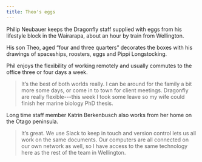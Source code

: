 ```yaml
---
title: Theo's eggs
---
```

Philip Neubauer keeps the Dragonfly staff supplied with eggs from his lifestyle 
block in the Wairarapa, about an hour by train from Wellington. 

His son Theo, aged “four and three quarters” decorates the boxes with his 
drawings of spaceships, roosters, eggs and Pippi Longstocking. 

<!--more-->

Phil enjoys the flexibility of working remotely and usually commutes to the office 
three or four days a week. 

> It’s the best of both worlds really. I can be around for the family a bit more some 
> days, or come in to town for client meetings. Dragonfly are really flexible---this 
> week I took some leave so my wife could finish her marine biology PhD thesis.

Long time staff member Katrin Berkenbusch also works from her home on the 
Otago peninsula. 

> It’s great. We use Slack to keep in touch and version control lets us all work on 
> the same documents. Our computers are all connected on our own network as well, 
> so I have access to the same technology here as the rest of the team in 
Wellington.
